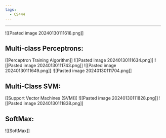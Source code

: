 ```yaml
---
tags:
  - CS444
---
```

---
![[Pasted image 20240130111618.png]]
## Multi-class Perceptrons:
[[Perceptron Training Algorithm]]
![[Pasted image 20240130111634.png]]
![[Pasted image 20240130111743.png]]
![[Pasted image 20240130111649.png]]
![[Pasted image 20240130111704.png]]

## Multi-Class SVM:
[[Support Vector Machines (SVM)]]
![[Pasted image 20240130111828.png]]
![[Pasted image 20240130111838.png]]

## SoftMax:
![[SoftMax]] 